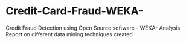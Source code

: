 # Credit-Card-Fraud-WEKA-
Credit Fraud Detection using Open Source software - WEKA-
Analysis Report on different data mining techniques created
